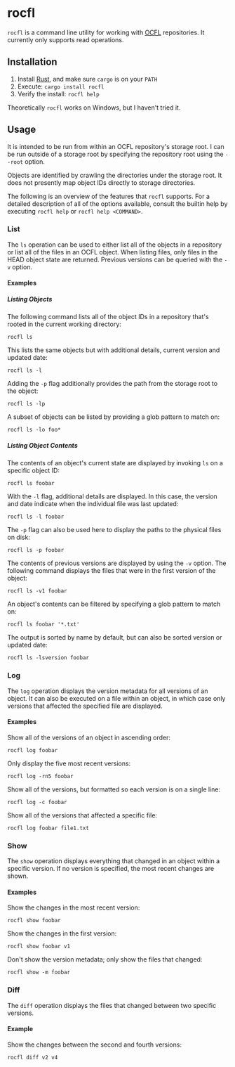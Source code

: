 # rocfl

`rocfl` is a command line utility for working with [OCFL](https://ocfl.io/) repositories.
It currently only supports read operations.

## Installation

1. Install [Rust](https://www.rust-lang.org/tools/install), and make sure `cargo` is on your `PATH`
1. Execute: `cargo install rocfl`
1. Verify the install: `rocfl help`

Theoretically `rocfl` works on Windows, but I haven't tried it.

## Usage

It is intended to be run from within an OCFL repository's storage root. I can be run outside
of a storage root by specifying the repository root using the `--root` option.

Objects are identified by crawling the directories under the storage root. It does not presently
map object IDs directly to storage directories.

The following is an overview of the features that `rocfl` supports. For a detailed description of
all of the options available, consult the builtin help by executing `rocfl help` or
`rocfl help <COMMAND>`.

### List

The `ls` operation can be used to either list all of the objects in a repository or list all of
the files in an OCFL object. When listing files, only files in the HEAD object state are returned.
Previous versions can be queried with the `-v` option.

#### Examples

##### Listing Objects

The following command lists all of the object IDs in a repository that's rooted in the current
working directory:

```
rocfl ls
```

This lists the same objects but with additional details, current version and updated date:

```
rocfl ls -l
```

Adding the `-p` flag additionally provides the path from the storage root to the object:

```
rocfl ls -lp
```

A subset of objects can be listed by providing a glob pattern to match on:

```
rocfl ls -lo foo*
```

##### Listing Object Contents

The contents of an object's current state are displayed by invoking `ls` on a specific object ID:

```
rocfl ls foobar
```

With the `-l` flag, additional details are displayed. In this case, the version and date indicate
when the individual file was last updated:

```
rocfl ls -l foobar
```

The `-p` flag can also be used here to display the paths to the physical files on disk:

```
rocfl ls -p foobar
```

The contents of previous versions are displayed by using the `-v` option. The following command
displays the files that were in the first version of the object:

```
rocfl ls -v1 foobar
```

An object's contents can be filtered by specifying a glob pattern to match on:

```
rocfl ls foobar '*.txt'
```

The output is sorted by name by default, but can also be sorted version or updated date:

```
rocfl ls -lsversion foobar
```

### Log

The `log` operation displays the version metadata for all versions of an object. It can also be
executed on a file within an object, in which case only versions that affected the specified
file are displayed.

#### Examples

Show all of the versions of an object in ascending order:

```
rocfl log foobar
```

Only display the five most recent versions:

```
rocfl log -rn5 foobar
```

Show all of the versions, but formatted so each version is on a single line:

```
rocfl log -c foobar
```

Show all of the versions that affected a specific file:

```
rocfl log foobar file1.txt
```

### Show

The `show` operation displays everything that changed in an object within a specific version.
If no version is specified, the most recent changes are shown.

#### Examples

Show the changes in the most recent version:

```
rocfl show foobar
```

Show the changes in the first version:

```
rocfl show foobar v1
```

Don't show the version metadata; only show the files that changed:

```
rocfl show -m foobar
```

### Diff

The `diff` operation displays the files that changed between two specific versions.

#### Example

Show the changes between the second and fourth versions:

```
rocfl diff v2 v4
```
